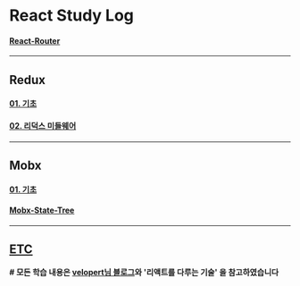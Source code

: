 # React Study Log
#### [React-Router](https://github.com/siminkyung/react-study/tree/master/React-Router)

---

## Redux
#### [01. 기초](https://github.com/siminkyung/react-study/tree/master/Redux/)
#### [02. 리덕스 미들웨어](https://github.com/siminkyung/react-study/tree/master/Redux_Middleware)

---

## Mobx
#### [01. 기초](https://github.com/siminkyung/react-study/tree/master/Mobx)
#### [Mobx-State-Tree](https://github.com/siminkyung/react-study/tree/master/Mobx-State-Tree)

---
## [ETC](https://github.com/siminkyung/react-study/tree/master/ETC)

**# 모든 학습 내용은 [velopert님 블로그](https://velopert.com/)와 '리액트를 다루는 기술' 을 참고하였습니다**
